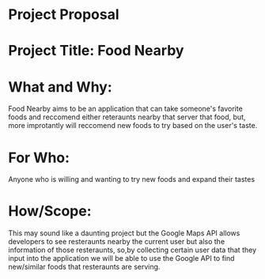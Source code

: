 # Project Proposal

# Project Title: Food Nearby

# What and Why:

Food Nearby aims to be an application that can take someone's favorite foods and reccomend either reteraunts nearby that server that food, but, more improtantly will reccomend new foods to try based on the user's taste.

# For Who:

Anyone who is willing and wanting to try new foods and expand their tastes 

# How/Scope:

This may sound like a daunting project but the Google Maps API allows developers to see resteraunts nearby the current user but also the information of those resteraunts, so,by collecting certain user data that they input into the application we will be able to use the Google API to find new/similar foods that resteraunts are serving.
